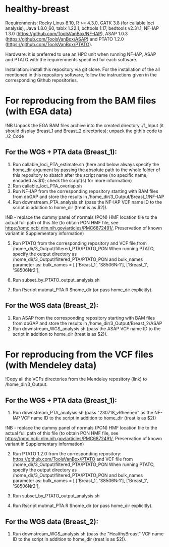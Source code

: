 # healthy-breast

Requirenments: Rocky Linux 8.10, R >= 4.3.0, GATK 3.8 (for callable loci analysis), Java 1.8.0_60, tabix 1.22.1, bcftools 1.17, bedtools v2.31.1, NF-IAP 1.3.0 (https://github.com/ToolsVanBox/NF-IAP), ASAP 1.0.3 (https://github.com/ToolsVanBox/ASAP) and PTATO 1.2.0 (https://github.com/ToolsVanBox/PTATO).

Hardware: it is preferred to use an HPC unit when running NF-IAP, ASAP and PTATO with the requirenments specified for each software.

Installation: install this repository via git clone. For the installation of the all mentioned in this repository software, follow the instructions given in the corresponding Github repositories.

# For reproducing from the BAM files (with EGA data)

!NB Unpack the EGA BAM files archive into the created directory ./1_Input (it should display Breast_1 and Breast_2 directories); unpack the githib code to ./2_Code

## For the WGS + PTA data (Breast_1):

1. Run callable_loci_PTA_estimate.sh (here and below always specify the home_dir argument by passing the absolute path to the whole folder of this repository to sbatch after the script name (no specific name, encoded as $1); check the script(s) for more information)
2. Run callable_loci_PTA_overlap.sh
3. Run NF-IAP from the corresponding repository starting with BAM files from dbGAP and store the results in /home_dir/3_Output/Breast_1/NF-IAP
4. Run downstream_PTA_analysis.sh (pass the NF-IAP VCF name ID to the script in addition to home_dir (treat is as $2)). 

!NB - replace the dummy panel of normals (PON) HMF location file to the actual full path of this file (to obtain PON HMF file, see https://pmc.ncbi.nlm.nih.gov/articles/PMC6872491/, Preservation of known variant in Supplementary information)

5. Run PTATO from the corresponding repository and VCF file from /home_dir/3_Output/filtered_PTA/PTATO_PON
   When running PTATO, specify the output directory as /home_dir/3_Output/filtered_PTA/PTATO_PON and bulk_names parameter as:
   bulk_names = [
    ['Breast_1', 'S8506Nr1'],
    ['Breast_1', 'S8506Nr2'],
   
6. Run subset_by_PTATO_output_analysis.sh
7. Run Rscript mutmat_PTA.R $home_dir (or pass home_dir explicitly).

## For the WGS data (Breast_2):

1. Run ASAP from the corresponding repository starting with BAM files from dbGAP and store the results in /home_dir/3_Output/Breast_2/ASAP
2. Run downstream_WGS_analysis.sh (pass the ASAP VCF name ID to the script in addition to home_dir (treat is as $2)).

# For reproducing from the VCF files (with Mendeley data)

!Copy all the VCFs directories from the Mendeley repository (link) to /home_dir/3_Output.

## For the WGS + PTA data (Breast_1): 

1. Run downstream_PTA_analysis.sh (pass "230718_vRheenen" as the NF-IAP VCF name ID to the script in addition to home_dir (treat is as $2))

!NB - replace the dummy panel of normals (PON) HMF location file to the actual full path of this file (to obtain PON HMF file, see https://pmc.ncbi.nlm.nih.gov/articles/PMC6872491/, Preservation of known variant in Supplementary information)

2. Run PTATO 1.2.0 from the corresponding repository: https://github.com/ToolsVanBox/PTATO and VCF file from /home_dir/3_Output/filtered_PTA/PTATO_PON
   When running PTATO, specify the output directory as /home_dir/3_Output/filtered_PTA/PTATO_PON and bulk_names parameter as:
   bulk_names = [
    ['Breast_1', 'S8506Nr1'],
    ['Breast_1', 'S8506Nr2'],
   
3. Run subset_by_PTATO_output_analysis.sh
4. Run Rscript mutmat_PTA.R $home_dir (or pass home_dir explicitly).

## For the WGS data (Breast_2):

1. Run downstream_WGS_analysis.sh (pass the "HealthyBreast" VCF name ID to the script in addition to home_dir (treat is as $2)).
